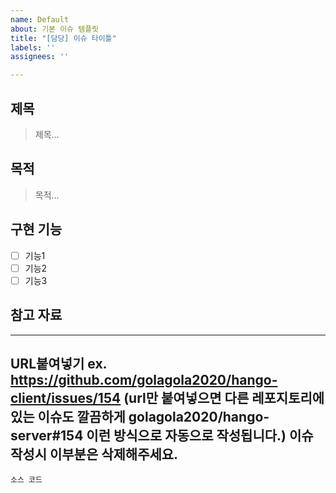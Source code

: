 ```yaml
---
name: Default
about: 기본 이슈 템플릿
title: "[담당] 이슈 타이틀"
labels: ''
assignees: ''

---
```


## 제목
> 제목...

## 목적
> 목적...

## 구현 기능
- [ ] 기능1
- [ ] 기능2
- [ ] 기능3

## 참고 자료
---------------------------
URL붙여넣기
ex.
https://github.com/golagola2020/hango-client/issues/154
(url만 붙여넣으면 다른 레포지토리에 있는 이슈도 깔끔하게 golagola2020/hango-server#154 이런 방식으로 자동으로 작성됩니다.)
이슈 작성시 이부분은 삭제해주세요.
---------------------------

```
소스 코드
```
